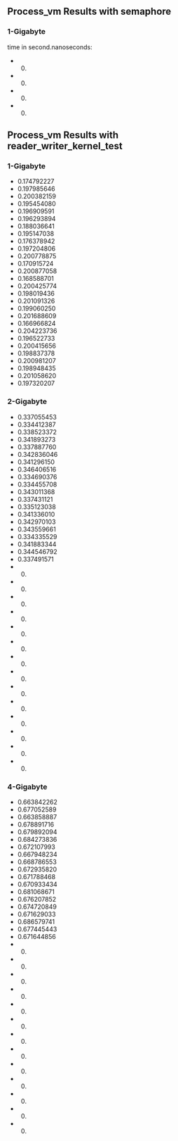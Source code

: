 
## Process_vm Results with semaphore

### 1-Gigabyte

time in second.nanoseconds:


- 0.
- 0.
- 0.
- 0.





## Process_vm Results with reader_writer_kernel_test

### 1-Gigabyte

- 0.174792227
- 0.197985646
- 0.200382159
- 0.195454080
- 0.196909591
- 0.196293894
- 0.188036641
- 0.195147038
- 0.176378942
- 0.197204806
- 0.200778875
- 0.170915724
- 0.200877058
- 0.168588701
- 0.200425774
- 0.198019436
- 0.201091326
- 0.199060250
- 0.201688609
- 0.166966824
- 0.204223736
- 0.196522733
- 0.200415656
- 0.198837378
- 0.200981207
- 0.198948435
- 0.201058620
- 0.197320207


### 2-Gigabyte


- 0.337055453
- 0.334412387
- 0.338523372
- 0.341893273
- 0.337887760
- 0.342836046
- 0.341296150
- 0.346406516
- 0.334690376
- 0.334455708
- 0.343011368
- 0.337431121
- 0.335123038
- 0.341336010
- 0.342970103
- 0.343559661
- 0.334335529
- 0.341883344
- 0.344546792
- 0.337491571
- 0.
- 0.
- 0.
- 0.
- 0.
- 0.
- 0.
- 0.
- 0.
- 0.
- 0.
- 0.
- 0.
- 0.



### 4-Gigabyte

- 0.663842262
- 0.677052589
- 0.663858887
- 0.678891716
- 0.679892094
- 0.684273836
- 0.672107993
- 0.667948234
- 0.668786553
- 0.672935820
- 0.671788468
- 0.670933434
- 0.681068671
- 0.676207852
- 0.674720849
- 0.671629033
- 0.686579741
- 0.677445443
- 0.671644856
- 0.
- 0.
- 0.
- 0.
- 0.
- 0.
- 0.
- 0.
- 0.
- 0.
- 0.
- 0.
- 0.
